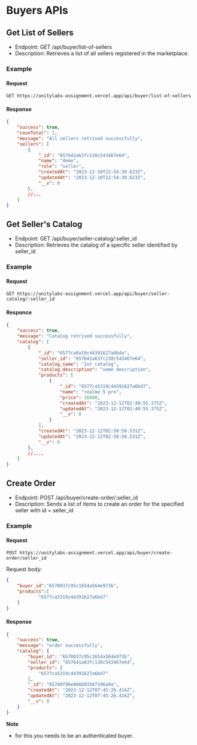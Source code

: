 # Buyers APIs

## Get List of Sellers

- Endpoint: GET /api/buyer/list-of-sellers
- Description: Retrieves a list of all sellers registered in the marketplace.

### Example

#### Request

```http
GET https://unitylabs-assignment.vercel.app/api/buyer/list-of-sellers
```

#### Response

```json
{
    "success": true,
    "counTotal": 1,
    "message": "All sellers retrived successfully",
    "sellers": [
        {
            "_id": "657641a63fc138c543467e64",
            "name": "demo",
            "role": "seller",
            "createdAt": "2023-12-10T22:54:30.623Z",
            "updatedAt": "2023-12-10T22:54:30.623Z",
            "__v": 0
        },
        //...
    ]
}
```

## Get Seller's Catalog

- Endpoint: GET /api/buyer/seller-catalog/:seller_id
- Description: Retrieves the catalog of a specific seller identified by seller_id

### Example

#### Request

```http
GET https://unitylabs-assignment.vercel.app/api/buyer/seller-catalog/:seller_id
```
#### Responce
```json
{
    "success": true,
    "message": "Catalog retrived successfully",
    "catalog": [
        {
            "_id": "6577ca8a19c44391627a6bda",
            "seller_id": "657641a63fc138c543467e64",
            "catalog_name": "1st catalog",
            "catalog_description": "some description",
            "products": [
                {
                    "_id": "6577ca5319c44391627a6bd7",
                    "name": "realme 5 pro",
                    "price": 16000,
                    "createdAt": "2023-12-12T02:49:55.375Z",
                    "updatedAt": "2023-12-12T02:49:55.375Z",
                    "__v": 0
                }
            ],
            "createdAt": "2023-12-12T02:50:50.531Z",
            "updatedAt": "2023-12-12T02:50:50.531Z",
            "__v": 0
        },
        //....
    ]
}
```
## Create Order
- Endpoint: POST /api/buyer/create-order/:seller_id
- Description: Sends a list of items to create an order for the specified seller with id = seller_id

### Example

#### Request

```http
POST https://unitylabs-assignment.vercel.app/api/buyer/create-order/seller_id
```
Request body:

```json
{
    "buyer_id":"6578037c95c1654a564e973b",
    "products":[
            "6577ca5319c44391627a6bd7"
    ]
}
```
#### Response

```json
{
    "success": true,
    "message": "order successfully",
    "catalog": {
        "buyer_id": "6578037c95c1654a564e973b",
        "seller_id": "657641a63fc138c543467e64",
        "products": [
            "6577ca5319c44391627a6bd7"
        ],
        "_id": "65780f96e066b03587196a9a",
        "createdAt": "2023-12-12T07:45:26.416Z",
        "updatedAt": "2023-12-12T07:45:26.416Z",
        "__v": 0
    }
}
```
**Note**
- for this you needs to be an authenticated buyer.